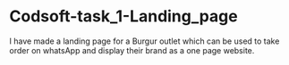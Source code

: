 # Codsoft-task_1-Landing_page
I have made a landing page for a Burgur outlet which can be used to take order on whatsApp and display their brand as a one page website.
